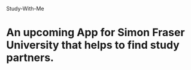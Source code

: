 Study-With-Me

An upcoming App for Simon Fraser University that helps to find study partners.
=============
